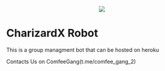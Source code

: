 <p align="center">
  <img src="https://telegra.ph/file/4b927e71d24d3b0d8ecf3.jpg">
</p>

# CharizardX Robot

This is a group managment bot that can be hosted on heroku

Contacts Us on
ComfeeGang(t.me/comfee_gang_2)
